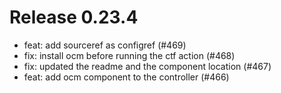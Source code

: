 # Release 0.23.4

- feat: add sourceref as configref (#469)
- fix: install ocm before running the ctf action (#468)
- fix: updated the readme and the component location (#467)
- feat: add ocm component to the controller (#466)

